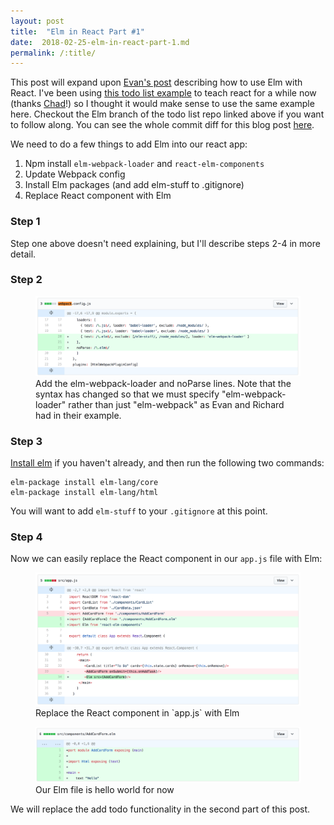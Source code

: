 ```yaml
---
layout: post
title:  "Elm in React Part #1"
date:  2018-02-25-elm-in-react-part-1.md
permalink: /:title/
---
```


This post will expand upon [Evan's post](http://elm-lang.org/blog/how-to-use-elm-at-work) describing how to use Elm with React. I've been using [this todo list example](https://github.com/seanhelvey/react-intro-exercise) to teach react for a while now (thanks [Chad](https://twitter.com/chadwithuhc)!) so I thought it would make sense to use the same example here. Checkout the Elm branch of the todo list repo linked above if you want to follow along. You can see the whole commit diff for this blog post [here](https://github.com/seanhelvey/react-intro-exercise/commit/2fcb2ddb9db4b3bb655312a4df1b5dc2d1c88a6d).


We need to do a few things to add Elm into our react app:
1. Npm install `elm-webpack-loader` and `react-elm-components`
2. Update Webpack config
3. Install Elm packages (and add elm-stuff to .gitignore)
4. Replace React component with Elm


### Step 1
Step one above doesn't need explaining, but I'll describe steps 2-4 in more detail.

### Step 2

<div class="sean-blog-image">
  <figure>
    <a href="/assets/images/seanhelvey/2018/webpack.png" target="_blank"><img alt="webpack" class=" lazyloaded" src="/assets/images/seanhelvey/2018/webpack.png">
    </a>
  <figcaption>
    Add the elm-webpack-loader and noParse lines. Note that the syntax has changed so that we must specify "elm-webpack-loader" rather than just "elm-webpack" as Evan and Richard had in their example.
  </figcaption>
  </figure>
</div>

### Step 3
[Install elm](https://guide.elm-lang.org/install.html) if you haven't already, and then run the following two commands:

```
elm-package install elm-lang/core
elm-package install elm-lang/html
```

You will want to add `elm-stuff` to your `.gitignore` at this point.

### Step 4
Now we can easily replace the React component in our `app.js` file with Elm:

<div class="sean-blog-image">
  <figure>
    <a href="/assets/images/seanhelvey/2018/app.png" target="_blank"><img alt="app" class=" lazyloaded" src="/assets/images/seanhelvey/2018/app.png">
    </a>
  <figcaption>
    Replace the React component in `app.js` with Elm
  </figcaption>
  </figure>
</div>

<div class="sean-blog-image">
  <figure>
    <a href="/assets/images/seanhelvey/2018/addCard.png" target="_blank"><img alt="addCard" class=" lazyloaded" src="/assets/images/seanhelvey/2018/addCard.png">
    </a>
  <figcaption>
    Our Elm file is hello world for now
  </figcaption>
  </figure>
</div>

We will replace the add todo functionality in the second part of this post.
